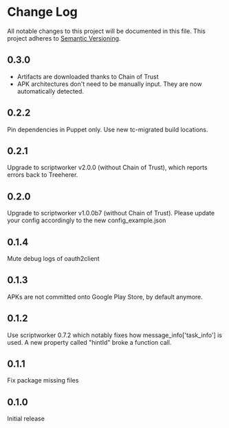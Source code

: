# Change Log
All notable changes to this project will be documented in this file.
This project adheres to [Semantic Versioning](http://semver.org/).

## 0.3.0
* Artifacts are downloaded thanks to Chain of Trust
* APK architectures don't need to be manually input. They are now automatically detected.

## 0.2.2
Pin dependencies in Puppet only.
Use new tc-migrated build locations.

## 0.2.1
Upgrade to scriptworker v2.0.0 (without Chain of Trust), which reports errors back to Treeherer.

## 0.2.0
Upgrade to scriptworker v1.0.0b7 (without Chain of Trust). Please update your config accordingly to the new config_example.json

## 0.1.4
Mute debug logs of oauth2client

## 0.1.3
APKs are not committed onto Google Play Store, by default anymore.

## 0.1.2
Use scriptworker 0.7.2 which notably fixes how message_info['task_info'] is used.  A new property called "hintId" broke a function call.

## 0.1.1
Fix package missing files

## 0.1.0
Initial release
